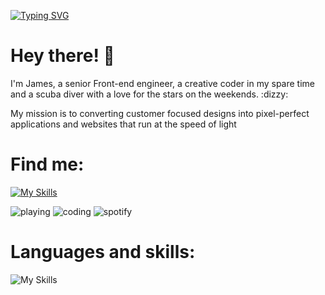 [![Typing SVG](https://readme-typing-svg.herokuapp.com?font=Fira+Code&pause=1000&center=true&repeat=false&width=435&lines=Welcom+to+my+GitHub+profile)](https://git.io/typing-svg)



<h1>Hey there! 👋</h1>
I'm James, a senior Front-end engineer, a creative coder in my spare time and a scuba diver with a love for the stars on the weekends. :dizzy:

My mission is to converting customer focused designs into pixel-perfect applications and websites that run at the speed of light


# Find me:
[![My Skills](https://skillicons.dev/icons?i=linkedin)](https://www.linkedin.com/in/james-worwood-3a231438/)


![playing](https://img.shields.io/badge/playing-starfield-blue)
![coding](https://img.shields.io/badge/coding-its%20a%20secert-purple?logo=visualstudiocode)
![spotify](https://img.shields.io/badge/listening%20to-matchbox%20twenty-red?logo=spotify)

# Languages and skills:
![My Skills](https://skillicons.dev/icons?i=js,ts,angular,react,vue,html,css,gitlab,jenkins,vscode,jest,kubernetes,tailwind,webpack,azure,bootstrap,docker,figma,git)
